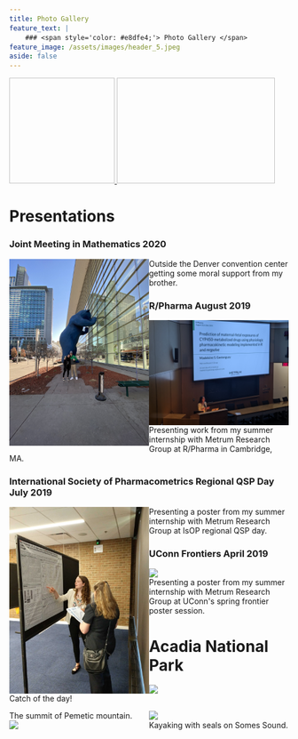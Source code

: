 ```yaml
---
title: Photo Gallery
feature_text: |
    ### <span style='color: #e8dfe4;'> Photo Gallery </span>
feature_image: /assets/images/header_5.jpeg
aside: false
---
```




<div class="gallery">
  <a data-fancybox="gallery-gallery" href="/assets/images/fishing.png" >
  <img data-src="/assets/images/fishing.png" class="lazyload" alt="" width="190" height="190">
  </a>
  
  
    
  <a data-fancybox="gallery-gallery" href="/assets/images/hiking.png" >
  <img data-src="/assets/images/hiking.png" class="lazyload" alt="" width="285" height="190">
  </a>
  
</div>


# Presentations

### Joint Meeting in Mathematics 2020
<img align="left" src= "assets/images/JMM.jpeg" width="50%">

Outside the Denver convention center getting some moral support from my brother.

### R/Pharma August 2019
<img align="right" src= "assets/images/Rinpharma.jpg" width="50%">

Presenting work from my summer internship with Metrum Research Group at R/Pharma in Cambridge, MA.

### International Society of Pharmacometrics Regional QSP Day July 2019
<img align="left" src= "assets/images/QSP.jpg" width="50%">

Presenting a poster from my summer internship with Metrum Research Group at IsOP regional QSP day.

### UConn Frontiers April 2019
<img align="right" src= "assets/images/frontiers.png" width="50%">

Presenting a poster from my summer internship with Metrum Research Group at UConn's spring frontier poster session.

# Acadia National Park
<img align="left" src= "assets/images/fishing.png" width="50%">

Catch of the day!

<img align="right" src= "assets/images/hiking.png" width="50%">
The summit of Pemetic mountain.

<img align="left" src= "assets/images/kayaking.png" width="50%">
Kayaking with seals on Somes Sound.
